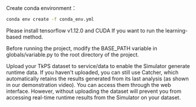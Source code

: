 Create conda environment：
```bash
conda env create -f conda_env.yml
```

Please install tensorflow v1.12.0 and CUDA If you want to run the learning-based method.

Before running the project, modify the BASE_PATH variable in globals/variable.py to the root directory of the project.

Upload your TkPS dataset to service/data to enable the Simulator generate runtime data. If you haven't uploaded, you can still use Catcher, which automatically retains the results generated from its last analysis (as shown in our demonstration video). You can access them through the web interface. However, without uploading the dataset will prevent you from accessing real-time runtime results from the Simulator on your dataset.
